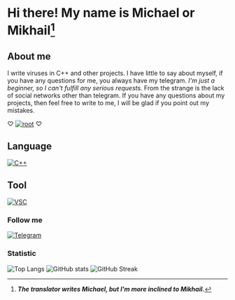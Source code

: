 # Hi there! My name is Michael or Mikhail[^1]

## About me
I write viruses in C++ and other projects. I have little to say about myself, if you have any questions for me, you always have my telegram.
_I'm just a beginner, so I can't fulfill any serious requests._
From the strange is the lack of social networks other than telegram.
If you have any questions about my projects, then feel free to write to me, I will be glad if you point out my mistakes.

♡ [![root](https://img.shields.io/badge/-ROOT-090900)](https://en.m.wikipedia.org/wiki/Superuser) ♡

## Language
[![C++](https://img.shields.io/badge/-C++-090900?style=for-the-badge&logo=cplusplus&logoColor=6666FF)](https://en.m.wikipedia.org/wiki/C%2B%2B)

## Tool
[![VSC](https://img.shields.io/badge/-VSC-090900?style=for-the-badge&logo=visualstudio&logoColor=6655FF)](https://code.visualstudio.com)

### Follow me
[![Telegram](https://img.shields.io/badge/Telegram-000000.svg?style=for-the-badge&logo=Telegram&color=blue)](http://t.me/nestesh)
### Statistic
![Top Langs](https://github-readme-stats.vercel.app/api/top-langs/?username=chkll&layout=compact&theme=tokyonight)
![GitHub stats](https://github-readme-stats.vercel.app/api?username=chkll&count_private=true&show_icons=true&theme=tokyonight)
![GitHub Streak](https://streak-stats.demolab.com/?user=chkll&theme=tokyonight)
[^1]: ___The translator writes Michael, but I'm more inclined to Mikhail.___
